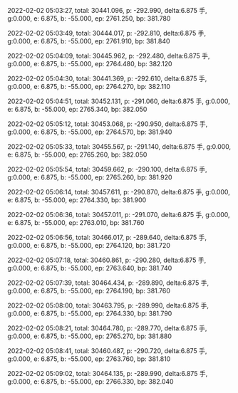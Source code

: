 2022-02-02 05:03:27, total: 30441.096, p: -292.990, delta:6.875 手, g:0.000, e: 6.875, b: -55.000, ep: 2761.250, bp: 381.780

2022-02-02 05:03:49, total: 30444.017, p: -292.810, delta:6.875 手, g:0.000, e: 6.875, b: -55.000, ep: 2761.910, bp: 381.840

2022-02-02 05:04:09, total: 30445.962, p: -292.480, delta:6.875 手, g:0.000, e: 6.875, b: -55.000, ep: 2764.480, bp: 382.120

2022-02-02 05:04:30, total: 30441.369, p: -292.610, delta:6.875 手, g:0.000, e: 6.875, b: -55.000, ep: 2764.270, bp: 382.110

2022-02-02 05:04:51, total: 30452.131, p: -291.060, delta:6.875 手, g:0.000, e: 6.875, b: -55.000, ep: 2765.340, bp: 382.050

2022-02-02 05:05:12, total: 30453.068, p: -290.950, delta:6.875 手, g:0.000, e: 6.875, b: -55.000, ep: 2764.570, bp: 381.940

2022-02-02 05:05:33, total: 30455.567, p: -291.140, delta:6.875 手, g:0.000, e: 6.875, b: -55.000, ep: 2765.260, bp: 382.050

2022-02-02 05:05:54, total: 30459.662, p: -290.100, delta:6.875 手, g:0.000, e: 6.875, b: -55.000, ep: 2765.260, bp: 381.920

2022-02-02 05:06:14, total: 30457.611, p: -290.870, delta:6.875 手, g:0.000, e: 6.875, b: -55.000, ep: 2764.330, bp: 381.900

2022-02-02 05:06:36, total: 30457.011, p: -291.070, delta:6.875 手, g:0.000, e: 6.875, b: -55.000, ep: 2763.010, bp: 381.760

2022-02-02 05:06:56, total: 30466.017, p: -289.640, delta:6.875 手, g:0.000, e: 6.875, b: -55.000, ep: 2764.120, bp: 381.720

2022-02-02 05:07:18, total: 30460.861, p: -290.280, delta:6.875 手, g:0.000, e: 6.875, b: -55.000, ep: 2763.640, bp: 381.740

2022-02-02 05:07:39, total: 30464.434, p: -289.890, delta:6.875 手, g:0.000, e: 6.875, b: -55.000, ep: 2764.190, bp: 381.760

2022-02-02 05:08:00, total: 30463.795, p: -289.990, delta:6.875 手, g:0.000, e: 6.875, b: -55.000, ep: 2764.330, bp: 381.790

2022-02-02 05:08:21, total: 30464.780, p: -289.770, delta:6.875 手, g:0.000, e: 6.875, b: -55.000, ep: 2765.270, bp: 381.880

2022-02-02 05:08:41, total: 30460.487, p: -290.720, delta:6.875 手, g:0.000, e: 6.875, b: -55.000, ep: 2763.760, bp: 381.810

2022-02-02 05:09:02, total: 30464.135, p: -289.990, delta:6.875 手, g:0.000, e: 6.875, b: -55.000, ep: 2766.330, bp: 382.040